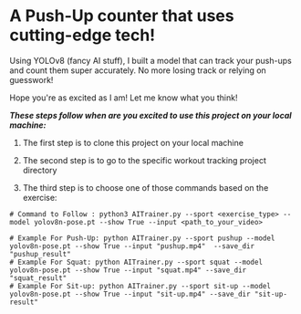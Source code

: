 # A Push-Up counter that uses cutting-edge tech!

Using YOLOv8 (fancy AI stuff), I built a model that can track your push-ups and count them super accurately. No more losing track or relying on guesswork!

Hope you're as excited as I am! Let me know what you think!

***These steps follow when are you excited to use this project on your local machine:***

1. The first step is to clone this project on your local machine

2. The second step is to go to the specific workout tracking project directory

3. The third step is to choose one of those commands based on the exercise:

```
# Command to Follow : python3 AITrainer.py --sport <exercise_type> --model yolov8n-pose.pt --show True --input <path_to_your_video>
    
# Example For Push-Up: python AITrainer.py --sport pushup --model yolov8n-pose.pt --show True --input "pushup.mp4"  --save_dir "pushup_result"
# Example For Squat: python AITrainer.py --sport squat --model yolov8n-pose.pt --show True --input "squat.mp4" --save_dir "squat_result"
# Example For Sit-up: python AITrainer.py --sport sit-up --model yolov8n-pose.pt --show True --input "sit-up.mp4" --save_dir "sit-up-result"
```

